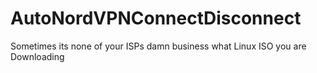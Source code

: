 # AutoNordVPNConnectDisconnect
Sometimes its none of your ISPs damn business what Linux ISO you are Downloading
